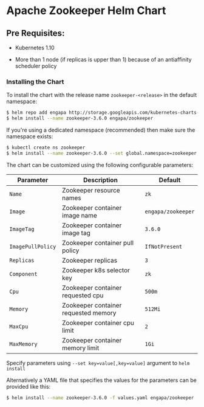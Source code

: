 # Apache Zookeeper Helm Chart

## Pre Requisites:

* Kubernetes 1.10

* More than 1 node (if replicas is upper than 1) because of an antiaffinity scheduler policy

### Installing the Chart

To install the chart with the release name `zookeeper-<release>` in the default
namespace:

```bash
$ helm repo add engapa http://storage.googleapis.com/kubernetes-charts-incubator
$ helm install --name zookeeper-3.6.0 engapa/zookeeper
```

If you're using a dedicated namespace (recommended) then make sure the namespace
exists:

```bash
$ kubectl create ns zookeeper
$ helm install --name zookeeper-3.6.0 --set global.namespace=zookeeper engapa/zookeeper
```

The chart can be customized using the
following configurable parameters:

| Parameter               | Description                         | Default                                                    |
| ----------------------- | ----------------------------------- | ---------------------------------------------------------- |
| `Name`                  | Zookeeper resource names            | `zk`                                                       |
| `Image`                 | Zookeeper container image name      | `engapa/zookeeper`                                            |
| `ImageTag`              | Zookeeper container image tag       | `3.6.0`                                                 |
| `ImagePullPolicy`       | Zookeeper container pull policy     | `IfNotPresent`                                                   |
| `Replicas`              | Zookeeper replicas                  | `3`                                                        |
| `Component`             | Zookeeper k8s selector key          | `zk`                                                    |
| `Cpu`                   | Zookeeper container requested cpu   | `500m`                                                     |
| `Memory`                | Zookeeper container requested memory| `512Mi`                                                    |
| `MaxCpu`                | Zookeeper container cpu limit       | `2`                                                     |
| `MaxMemory`             | Zookeeper container memory limit    | `1Gi`                                                     |

Specify parameters using `--set key=value[,key=value]` argument to `helm install`

Alternatively a YAML file that specifies the values for the parameters can be provided like this:

```bash
$ helm install --name zookeeper-3.6.0 -f values.yaml engapa/zookeeper
```

